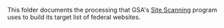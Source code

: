This folder documents the processing that GSA's [Site Scanning](https://digital.gov/site-scanning) program uses to build its target list of federal websites.  
